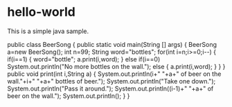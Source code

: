 # hello-world

This is a simple java sample.

public class BeerSong
{
public static void main(String [] args)
{
BeerSong a=new BeerSong();
int n=99;
String word="bottles";
for(int i=n;i>=0;i--)
{
if(i==1)
{
word="bottle";
a.print(i,word);
}
else if(i==0)
System.out.println("No more bottles on the wall.");
else
{
a.print(i,word);
}
}
}
public void print(int i,String a)
{
System.out.println(i+" "+a+" of beer on the wall."+i+" "+a+" bottles of beer.");
System.out.println("Take one down.");
System.out.println("Pass it around.");
System.out.println((i-1)+" "+a+" of beer on the wall.");
System.out.println();
}
}
